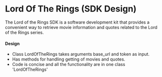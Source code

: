 # Lord Of The Rings (SDK Design)

The Lord of the Rings SDK is a software development kit that provides a convenient way to retrieve movie information and quotes related to the Lord of the Rings series.

#### Design

- Class LordOfTheRings takes arguments base_url and token as input.
- Has methods for handling getting of movies and quotes.
- Code is concise and all the functionality are in one class 'LordOfTheRings'